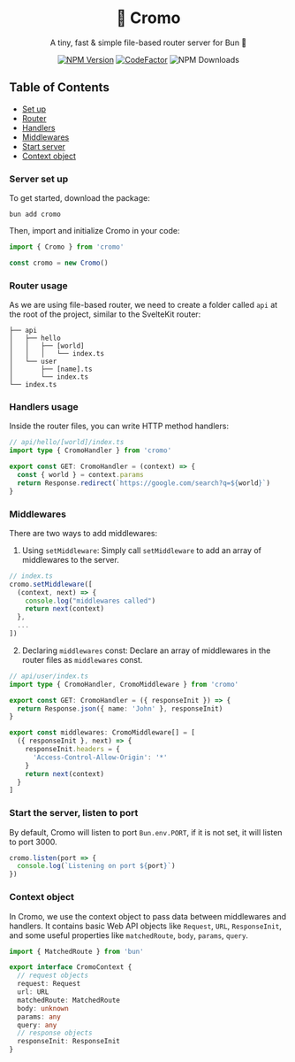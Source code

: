 <div align="center">

# 🎴 Cromo

A tiny, fast & simple file-based router server for Bun 🧅

[![NPM Version][npm-version-image]][npm-url]
[![CodeFactor](https://www.codefactor.io/repository/github/lau1944/bunrest/badge/main)](https://www.codefactor.io/repository/github/jhormanrus/cromo/overview/main)
![NPM Downloads][npm-downloads-image]

</div>

## Table of Contents

- [Set up](#server-set-up)
- [Router](#router-usage)
- [Handlers](#handlers-usage)
- [Middlewares](#middlewares)
- [Start server](#start-the-server-listen-to-port)
- [Context object](#context-object)

### Server set up

To get started, download the package:

```shell
bun add cromo
```

Then, import and initialize Cromo in your code:

```ts
import { Cromo } from 'cromo'

const cromo = new Cromo()
```

### Router usage 

As we are using file-based router, we need to create a folder called `api` at the root of the project, similar to the SvelteKit router:

```
├── api
│   ├── hello
│   │   ├── [world]
│   │   │   └── index.ts
│   └── user
│       ├── [name].ts
│       └── index.ts
└── index.ts
```

### Handlers usage

Inside the router files, you can write HTTP method handlers:

```ts
// api/hello/[world]/index.ts
import type { CromoHandler } from 'cromo'

export const GET: CromoHandler = (context) => {
  const { world } = context.params
  return Response.redirect(`https://google.com/search?q=${world}`)
}
```

### Middlewares

There are two ways to add middlewares:

1. Using `setMiddleware`: Simply call `setMiddleware` to add an array of middlewares to the server.

```ts
// index.ts
cromo.setMiddleware([
  (context, next) => {
    console.log("middlewares called")
    return next(context)
  },
  ...
])
```

2. Declaring `middlewares` const: Declare an array of middlewares in the router files as `middlewares` const.

```ts
// api/user/index.ts
import type { CromoHandler, CromoMiddleware } from 'cromo'

export const GET: CromoHandler = ({ responseInit }) => {
  return Response.json({ name: 'John' }, responseInit)
}

export const middlewares: CromoMiddleware[] = [
  ({ responseInit }, next) => {
    responseInit.headers = {
      'Access-Control-Allow-Origin': '*'
    }
    return next(context)
  }
]
```

### Start the server, listen to port

By default, Cromo will listen to port `Bun.env.PORT`, if it is not set, it will listen to port 3000.

```ts
cromo.listen(port => {
  console.log(`Listening on port ${port}`)
})
```

### Context object

In Cromo, we use the context object to pass data between middlewares and handlers. It contains basic Web API objects like `Request`, `URL`, `ResponseInit`, and some useful properties like `matchedRoute`, `body`, `params`, `query`.

```ts
import { MatchedRoute } from 'bun'

export interface CromoContext {
  // request objects
  request: Request
  url: URL
  matchedRoute: MatchedRoute
  body: unknown
  params: any
  query: any
  // response objects
  responseInit: ResponseInit
}
```

[npm-url]: https://www.npmjs.com/package/cromo
[npm-version-image]: https://badgen.net/npm/v/bunrest
[npm-downloads-image]: https://badgen.net/npm/dm/cromo